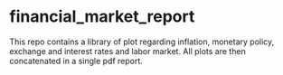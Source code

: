 # financial_market_report

This repo contains a library of plot regarding inflation, monetary policy, exchange and interest rates and labor market. All plots are then concatenated in a single pdf report.

